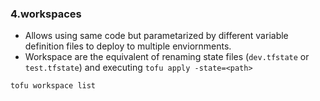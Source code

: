### 4.workspaces
- Allows using same code but parametarized by different variable definition files to deploy to multiple enviornments.
- Workspace are the equivalent of renaming state files (`dev.tfstate` or `test.tfstate`) and executing `tofu apply -state=<path>`

```bash
tofu workspace list
```